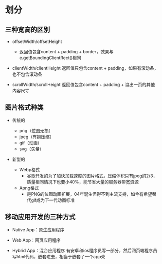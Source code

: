 # 划分

## 三种宽高的区别

- offsetWidth/offsetHeight
    - 返回值包含content + padding + border，效果与e.getBoundingClientRect()相同

- clientWidth/clientHeight 返回值只包含content + padding，如果有滚动条，也不包含滚动条

- scrollWidth/scrollHeight 返回值包含content + padding + 溢出一页的其他内容尺⼨

## 图片格式种类

- 传统的
    - png（位图无损）
    - jpeg（有损压缩）
    - gif（动画）
    - svg（矢量）

- 新型的
    - Webp格式
        - 谷歌开发的为了加快加载速度的图片格式，压缩体积只有jpeg的2/3，质量相同情况下也要小40%，能节省大量的服务器带宽资源
    - Apng格式
        - 是PNG的位图动画扩展，04年诞生但得不到主流支持，如今有希望替代gif成为下一代动图标准

## 移动应用开发的三种方式

- Native App：原生应用程序

- Web App：网页应用程序

- Hybrid App：混合应用程序
有安卓和ios程序员写一部分，然后网页端程序员写html代码，嵌套进去，相当于嵌套了一个app壳


